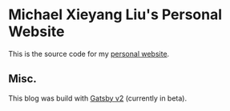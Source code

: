 # Michael Xieyang Liu's Personal Website


This is the source code for my [personal website](http://lxieyang.github.io).

## Misc.

This blog was build with [Gatsby v2][gatsby] (currently in beta).

[gatsby]: https://www.gatsbyjs.org/